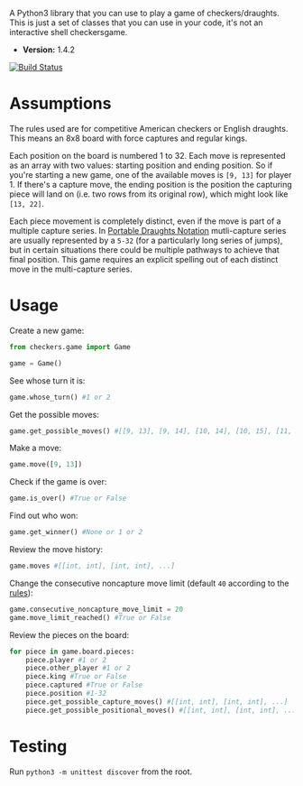 A Python3 library that you can use to play a game of checkers/draughts. This is just a set of classes that you can use in your code, it's not an interactive shell checkersgame.

- **Version:** 1.4.2

[![Build Status](https://travis-ci.org/ImparaAI/checkers.png?branch=master)](https://travis-ci.org/ImparaAI/checkers)

# Assumptions

The rules used are for competitive American checkers or English draughts. This means an 8x8 board with force captures and regular kings.

Each position on the board is numbered 1 to 32. Each move is represented as an array with two values: starting position and ending position. So if you're starting a new game, one of the available moves is `[9, 13]` for player 1. If there's a capture move, the ending position is the position the capturing piece will land on (i.e. two rows from its original row), which might look like `[13, 22]`.

Each piece movement is completely distinct, even if the move is part of a multiple capture series. In [Portable Draughts Notation](https://en.wikipedia.org/wiki/Portable_Draughts_Notation) mutli-capture series are usually represented by a `5-32` (for a particularly long series of jumps), but in certain situations there could be multiple pathways to achieve that final position. This game requires an explicit spelling out of each distinct move in the multi-capture series.

# Usage

Create a new game:

```python
from checkers.game import Game

game = Game()
```

See whose turn it is:

```python
game.whose_turn() #1 or 2
```

Get the possible moves:

```python
game.get_possible_moves() #[[9, 13], [9, 14], [10, 14], [10, 15], [11, 15], [11, 16], [12, 16]]
```

Make a move:

```python
game.move([9, 13])
```

Check if the game is over:

```python
game.is_over() #True or False
```

Find out who won:

```python
game.get_winner() #None or 1 or 2
```

Review the move history:

```python
game.moves #[[int, int], [int, int], ...]
```

Change the consecutive noncapture move limit (default `40` according to the [rules](http://www.usacheckers.com/rulesofcheckers.php)):

```python
game.consecutive_noncapture_move_limit = 20
game.move_limit_reached() #True or False
```

Review the pieces on the board:

```python
for piece in game.board.pieces:
	piece.player #1 or 2
	piece.other_player #1 or 2
	piece.king #True or False
	piece.captured #True or False
	piece.position #1-32
	piece.get_possible_capture_moves() #[[int, int], [int, int], ...]
	piece.get_possible_positional_moves() #[[int, int], [int, int], ...]
```

# Testing

Run `python3 -m unittest discover` from the root.